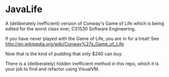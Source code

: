 # JavaLife

A (deliberately inefficient) version of Conway's Game of Life which is being edited for the worst class ever, CS1530 Software Engineering.

If you have never played with the Game of Life, you are in for a treat!  See http://en.wikipedia.org/wiki/Conway%27s_Game_of_Life

Now that is the kind of pudding that only $240 can buy.

There is a (deliberately) hidden inefficient method in this repo, which it is your job to find and refactor using VisualVM.
